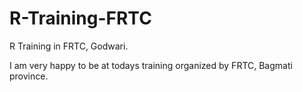 # R-Training-FRTC
R Training in FRTC, Godwari. 

I am very happy to be at todays training organized by FRTC, Bagmati province. 
